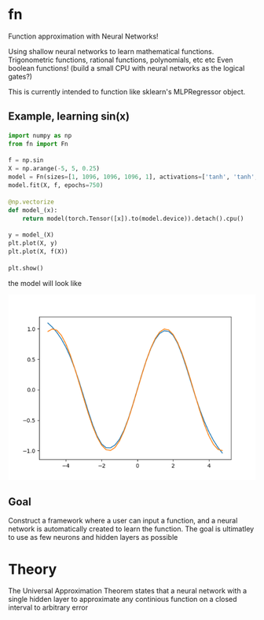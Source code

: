 # fn
Function approximation with Neural Networks! 

Using shallow neural networks to learn mathematical functions.
Trigonometric functions, rational functions, polynomials, etc etc
Even boolean functions! (build a small CPU with neural networks as the logical gates?)

This is currently intended to function like sklearn's MLPRegressor object.


## Example, learning sin(x)
```python
import numpy as np
from fn import Fn

f = np.sin
X = np.arange(-5, 5, 0.25)
model = Fn(sizes=[1, 1096, 1096, 1096, 1], activations=['tanh', 'tanh', 'tanh'], loss='l1', optimizer="adam")
model.fit(X, f, epochs=750)

@np.vectorize
def model_(x):
    return model(torch.Tensor([x]).to(model.device)).detach().cpu()
    
y = model_(X)
plt.plot(X, y)
plt.plot(X, f(X))

plt.show()
```
the model will look like

![](imgs/Figure_1.png)

## Goal
Construct a framework where a user can input a function, and a neural network is automatically created to learn the function.
The goal is ultimatley to use as few neurons and hidden layers as possible

# Theory
The Universal Approximation Theorem states that a neural network with a single hidden layer to approximate any continious function on a closed interval to arbitrary error
